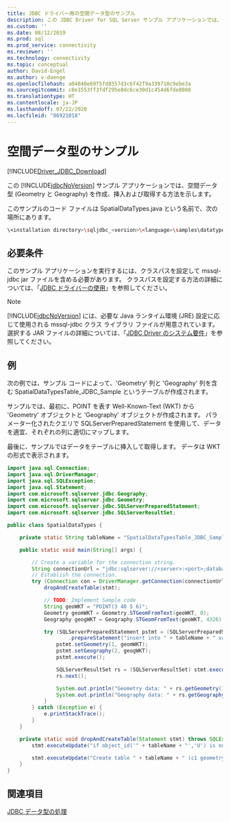 ```yaml
---
title: JDBC ドライバー用の空間データ型のサンプル
description: この JDBC Driver for SQL Server サンプル アプリケーションでは、データベースから Geometry と Geography の空間データ型を作成、挿入、取得する方法を示します。
ms.custom: ''
ms.date: 08/12/2019
ms.prod: sql
ms.prod_service: connectivity
ms.reviewer: ''
ms.technology: connectivity
ms.topic: conceptual
author: David-Engel
ms.author: v-daenge
ms.openlocfilehash: a04840e69f5fd8557d3c6f42f9a339710c9ebe3a
ms.sourcegitcommit: c8e1553ff3fdf295e8dc6ce30d1c454d6fde8088
ms.translationtype: HT
ms.contentlocale: ja-JP
ms.lasthandoff: 07/22/2020
ms.locfileid: "86921018"
---
```

# <a name="spatial-data-types-sample"></a>空間データ型のサンプル

[!INCLUDE[Driver_JDBC_Download](../../includes/driver_jdbc_download.md)]

この [!INCLUDE[jdbcNoVersion](../../includes/jdbcnoversion_md.md)] サンプル アプリケーションでは、空間データ型 (Geometry と Geography) を作成、挿入および取得する方法を示します。

このサンプルのコード ファイルは SpatialDataTypes.java という名前で、次の場所にあります。

```bash
\<installation directory>\sqljdbc_<version>\<language>\samples\datatypes
```

## <a name="requirements"></a>必要条件

このサンプル アプリケーションを実行するには、クラスパスを設定して mssql-jdbc jar ファイルを含める必要があります。 クラスパスを設定する方法の詳細については、「[JDBC ドライバーの使用](using-the-jdbc-driver.md)」を参照してください。

> [!NOTE]
> [!INCLUDE[jdbcNoVersion](../../includes/jdbcnoversion_md.md)] には、必要な Java ランタイム環境 (JRE) 設定に応じて使用される mssql-jdbc クラス ライブラリ ファイルが用意されています。 選択する JAR ファイルの詳細については、「[JDBC Driver のシステム要件](system-requirements-for-the-jdbc-driver.md)」を参照してください。

## <a name="example"></a>例

次の例では、サンプル コードによって、'Geometry' 列と 'Geography' 列を含む SpatialDataTypesTable_JDBC_Sample というテーブルが作成されます。

サンプルでは、最初に、POINT を表す Well-Known-Text (WKT) から 'Geometry' オブジェクトと 'Geography' オブジェクトが作成されます。 パラメーター化されたクエリで SQLServerPreparedStatement を使用して、データを適宜、それぞれの列に適切にマップします。

最後に、サンプルではデータをテーブルに挿入して取得します。 データは WKT の形式で表示されます。

```java
import java.sql.Connection;
import java.sql.DriverManager;
import java.sql.SQLException;
import java.sql.Statement;
import com.microsoft.sqlserver.jdbc.Geography;
import com.microsoft.sqlserver.jdbc.Geometry;
import com.microsoft.sqlserver.jdbc.SQLServerPreparedStatement;
import com.microsoft.sqlserver.jdbc.SQLServerResultSet;

public class SpatialDataTypes {

    private static String tableName = "SpatialDataTypesTable_JDBC_Sample";

    public static void main(String[] args) {

        // Create a variable for the connection string.
        String connectionUrl = "jdbc:sqlserver://<server>:<port>;databaseName=<database>;user=<user>;password=<password>";
        // Establish the connection.
        try (Connection con = DriverManager.getConnection(connectionUrl); Statement stmt = con.createStatement();) {
            dropAndCreateTable(stmt);

            // TODO: Implement Sample code
            String geoWKT = "POINT(3 40 5 6)";
            Geometry geomWKT = Geometry.STGeomFromText(geoWKT, 0);
            Geography geogWKT = Geography.STGeomFromText(geoWKT, 4326);

            try (SQLServerPreparedStatement pstmt = (SQLServerPreparedStatement) con
                    .prepareStatement("insert into " + tableName + " values (?, ?)");) {
                pstmt.setGeometry(1, geomWKT);
                pstmt.setGeography(2, geogWKT);
                pstmt.execute();

                SQLServerResultSet rs = (SQLServerResultSet) stmt.executeQuery("select * from " + tableName);
                rs.next();

                System.out.println("Geometry data: " + rs.getGeometry(1));
                System.out.println("Geography data: " + rs.getGeography(2));
            }
        } catch (Exception e) {
            e.printStackTrace();
        }
    }

    private static void dropAndCreateTable(Statement stmt) throws SQLException {
        stmt.executeUpdate("if object_id('" + tableName + "','U') is not null" + " drop table " + tableName);

        stmt.executeUpdate("Create table " + tableName + " (c1 geometry, c2 geography)");
    }
}
```

## <a name="see-also"></a>関連項目

[JDBC データ型の処理](working-with-data-types-jdbc.md)
